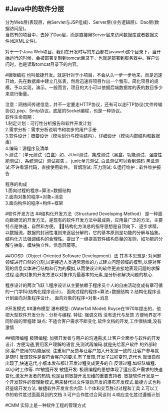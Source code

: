 #Java中的软件分层
--------------
分为Web层(表现层，由Servlet与JSP组成)、Server层(业务逻辑层)、Dao层(数据访问层)。  
当然有的项目中，去掉了Dao层，而是直接用Server层来访问数据库或者数据文件(如XML文件)。  

对于一个Java Web项目，我们在开发时写的东西都在javaweb这个目录下，当开始运行的时候，会被部署复制到tomcat目录下，也就是部署到服务器中。客户访问时，也是读取tomcat目录下的内容。



#极限编程
也叫敏捷开发。就是针对于小项目，不会从头一步一步地来，而是迅速开始，先在数据库中建立几张表，然后迅速将项目作出一个雏形。简化项目的规模，予以实现，演示。一般而言，项目的大小可以依据后端数据库的表的数目多少来进行衡量。  


注意：网络间传递信息，并不一定要走HTTP协议，还有可以走FTP协议(文件传输协议),pop、Smtp协议。底层的Socket编程，也是一种协议。  
软件生命周期：  
1.制定计划：可行性分析报告和软件开发计划  
2.需求分析：需求分析说明书和初步的用户手册  
3.软件设计：概要设计（模块划分与模块结构）、详细设计（模块内部结构和数据库）  
4.编码：源程序及清单  
5.测试：（单元测试（白盒）如、JUnit测试、集成测试（黑盒，功能测试、强度性能测试）、系统测试）测试报告 。
junit:单元测试.
白盒测试可以看到源码
黑盒测试:不许看源代码，直接使用软件。
冒烟测试:
压力测试:
6.运行维护：软件维护报告  

程序的构成  
1.面向过程的程序=算法+数据结构  
2.面向对象的程序=对象+消息  
3.面向构件的程序=构件+框架  

#软件开发方法
##结构化开发方法（Structured Developing Method）
是一种面向数据流的开发方法，是现有的软件开发方法中最成熟，应用最广泛的方法，主要特点是快速，自然和方便。
结构化方法总的指导思想是自顶向下、逐步求精，以数据流，数据的封闭性准则来逐层分解的，它的基本原则是功能的分解与抽象。　　结构化方法强调结构的合理性。提出了一组提高软件结构质量的准则，如功能的分解与抽象、模块独立性、信息屏蔽等。

##OOSD（Object-Oriented Software Development）法
其基本思想是:
对问题领域进行自然的分割,以更接近人类通常思维的方式建立问题领域的模型,以便对客观的信息实体进行结构和行为的模拟,从而使设计的软件更直接地表现问题的求解过程.面向对象的开发方法以对象作为最基本的元素,是分析和解决问题的核心.


程序设计的两次飞跃
1.程序设计从主要依赖于程序员个人的自由活动变成有章可循的一门学科(结构化程序设计)，
面向过程的程序=算法+数据结构
2.结构化程序设计到面向对象程序设计，
面向对象的程序=对象+消息

#开发模式
##瀑布模型
瀑布模型: (Waterfall Model)
Royce在1970年提出的，他把大型软件开发分为：分析与编程. 
特征:
强调文档
没有迭代与反馈 
方便地界定不同阶段的里程碑 
缺点:
不适合客户需求不断变化 
软件文档的开发,工作很枯燥,没有激情

##极限编程
极限编程:
  加强开发者与用户的沟通需求,让客户全面参与软件的开发设计.
方便沟通,要用客户理解的语言,先测试再编码.就是先给客户软件
的外部轮廓,客户使用的功能展现.
  注重用户反馈与让客户加入开发是一致的,让客户参与就是随时
反馈软件是否符合客户的要求.有了反馈,开发子过程变短,迭代也
就很自然出现了,快速迭代,小版本发布都让开发过程变成更多的自
反馈过程.如结队编程、40小时工作等.
##敏捷开发
敏捷开发:
极限编程的思想体现了适应客户需求的快速变化,激发开发者的热情,也是目前敏捷开发思维的重要支持者.
敏捷软件开发是一个开发软件的管理新模式,用来替代以文件驱动开发的瀑布开发模式.敏捷方式也称轻量级开发方法.
敏捷软件开发宣言内容:
  1.个体和交互胜过过程和工具
  2.可以工作的软件胜过面面具到的文档
  3.可户合作胜过合同谈判
  4.响应变化胜过遵循计划
  
  
#CMM
实际上是一种软件工程的管理方式

